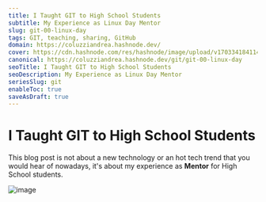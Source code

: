 ```yaml
---
title: I Taught GIT to High School Students
subtitle: My Experience as Linux Day Mentor
slug: git-00-linux-day
tags: GIT, teaching, sharing, GitHub
domain: https://coluzziandrea.hashnode.dev/
cover: https://cdn.hashnode.com/res/hashnode/image/upload/v1703341841143/WChhSSCcr.png?auto=format
canonical: https://coluzziandrea.hashnode.dev/git/git-00-linux-day
seoTitle: I Taught GIT to High School Students
seoDescription: My Experience as Linux Day Mentor
seriesSlug: git
enableToc: true
saveAsDraft: true
---
```


# I Taught GIT to High School Students

This blog post is not about a new technology or an hot tech trend that you would hear of nowadays, it's about my experience as **Mentor** for High School students.

![image](https://cdn.jsdelivr.net/gh/coluzziandrea/andreacoluzzi-blog/2023/git/how-i-taught-git-to-highschool-students/photo/1700473966553.jpeg)
